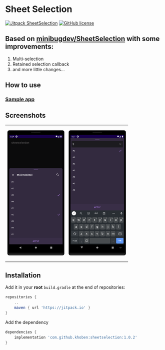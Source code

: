 # Sheet Selection
[![Jitpack SheetSelection](https://jitpack.io/v/khoben/sheetselection.svg)](https://jitpack.io/#khoben/sheetselection)
[![GitHub license](https://img.shields.io/badge/license-MIT-blue.svg)](https://raw.githubusercontent.com/minibugdev/DrawableBadge/master/LICENSE)

## Based on [minibugdev/SheetSelection](https://github.com/minibugdev/SheetSelection/tree/d6958f9a4ebe95eca539c9edc098d648ecd0d177) with some improvements:
1. Multi-selection
2. Retained selection callback
3. and more little changes...

## How to use
### [Sample app](app/src/main/java/com/khoben/sheetselection/sample/MainActivity.kt)

## Screenshots
<table>
    <td>
        <p align="center"><img height="400px" src="./README.md-images/1.png"></p>
    </td>
     <td>
        <p align="center"><img height="400px" src="./README.md-images/2.png"></p>
    </td>
</table>

## Installation
Add it in your **root** `build.gradle` at the end of repositories:
``` groovy
repositories {
    ..
    maven { url 'https://jitpack.io' }
}
```
Add the dependency
``` groovy
dependencies {
    implementation 'com.github.khoben:sheetselection:1.0.2'
}
```